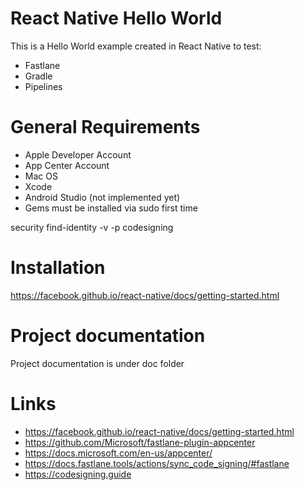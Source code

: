# React Native Hello World

This is a Hello World example created in React Native to test:

* Fastlane
* Gradle
* Pipelines

# General Requirements

* Apple Developer Account
* App Center Account
* Mac OS
* Xcode
* Android Studio (not implemented yet)
* Gems must be installed via sudo first time

security find-identity -v -p codesigning

# Installation

https://facebook.github.io/react-native/docs/getting-started.html

# Project documentation

Project documentation is under doc folder

# Links

* https://facebook.github.io/react-native/docs/getting-started.html
* https://github.com/Microsoft/fastlane-plugin-appcenter
* https://docs.microsoft.com/en-us/appcenter/
* https://docs.fastlane.tools/actions/sync_code_signing/#fastlane
* https://codesigning.guide

